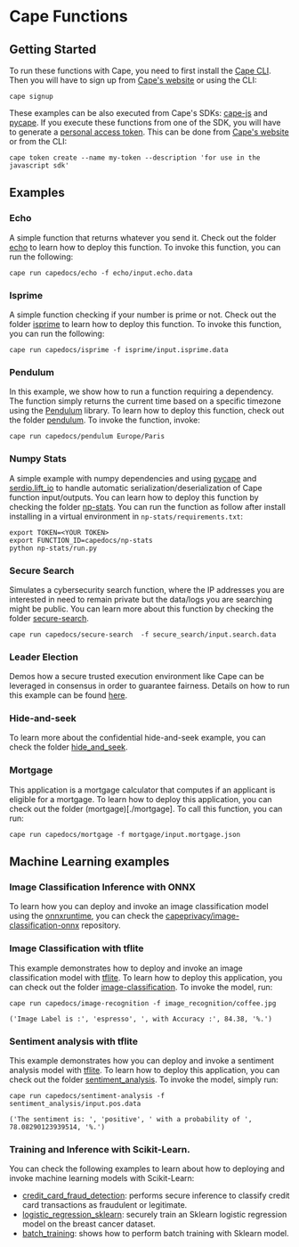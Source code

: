 # Cape Functions

## Getting Started

To run these functions with Cape, you need to first install the [Cape CLI](https://docs.capeprivacy.com/getting-started#install-the-cape-cli). Then you will have to sign up from [Cape's website](https://capeprivacy.com/) or using the CLI:
```
cape signup
``` 

These examples can be also executed from Cape's SDKs: [cape-js](https://docs.capeprivacy.com/sdks/javascript-sdk) and [pycape](https://pydocs.capeprivacy.com/). If you execute these functions from one of the SDK, you will have to generate a [personal access token](https://docs.capeprivacy.com/reference/user-tokens). This can be done from [Cape's website](https://capeprivacy.com/) or from the CLI:
```
cape token create --name my-token --description 'for use in the javascript sdk'
```

## Examples

### Echo

A simple function that returns whatever you send it. Check out the folder [echo](.echo/) to learn how to deploy this function. To invoke this function, you can run the following:

```
cape run capedocs/echo -f echo/input.echo.data
```

### Isprime

A simple function checking if your number is prime or not. Check out the folder [isprime](.isprime/) to learn how to deploy this function. To invoke this function, you can run the following:

```
cape run capedocs/isprime -f isprime/input.isprime.data
```

### Pendulum
In this example, we show how to run a function requiring a dependency. The function simply returns the current time based on a specific timezone using the [Pendulum](https://pendulum.eustace.io/) library. To learn how to deploy this function, check out the folder [pendulum](./pendulum/). To invoke the function, invoke:

```
cape run capedocs/pendulum Europe/Paris 
```

### Numpy Stats
A simple example with numpy dependencies and using [pycape](https://github.com/capeprivacy/pycape) and [serdio.lift_io](https://pydocs.capeprivacy.com/serdio.io_lifter.html#serdio.io_lifter.lift_io) to handle automatic serialization/deserialization of Cape function input/outputs. You can learn how to deploy this function by checking the folder [np-stats](./np-stats/). You can run the function as follow after install installing in a virtual environment in `np-stats/requirements.txt`:

```
export TOKEN=<YOUR TOKEN>
export FUNCTION_ID=capedocs/np-stats
python np-stats/run.py
```

### Secure Search
Simulates a cybersecurity search function, where the IP addresses you are interested in need to remain private but the data/logs you are searching might be public. You can learn more about this function by checking the folder [secure-search](./secure_search/).

```
cape run capedocs/secure-search  -f secure_search/input.search.data
```

### Leader Election
Demos how a secure trusted execution environment like Cape can be leveraged in consensus in order to guarantee fairness. Details on how to run this example can be found
[here](./leader-election).


### Hide-and-seek
To learn more about the confidential hide-and-seek example, you can check the folder [hide_and_seek](./hide_and_seek).


### Mortgage
This application is a mortgage calculator that computes if an applicant is eligible for a mortgage. To learn how to deploy this application, you can check out the folder (mortgage)[./mortgage]. To call this function, you can run:
```
cape run capedocs/mortgage -f mortgage/input.mortgage.json
```

## Machine Learning examples

### Image Classification Inference with ONNX

To learn how you can deploy and invoke an image classification model using the [onnxruntime](https://onnxruntime.ai/), you can check the [capeprivacy/image-classification-onnx](image-classification-onnxhttps://github.com/capeprivacy/image-classification-onnx) repository.


### Image Classification with tflite
This example demonstrates how to deploy and invoke an image classification model with [tflite](https://www.tensorflow.org/lite). To learn how to deploy this application, you can check out the folder [image-classification](./image_recognition). To invoke the model, run:

```
cape run capedocs/image-recognition -f image_recognition/coffee.jpg

('Image Label is :', 'espresso', ', with Accuracy :', 84.38, '%.')
```

### Sentiment analysis with tflite
This example demonstrates how you can deploy and invoke a sentiment analysis model with [tflite](https://www.tensorflow.org/lite). To learn how to deploy this application, you can check out the folder [sentiment_analysis](./sentiment_analysis). To invoke the model, simply run:

```
cape run capedocs/sentiment-analysis -f sentiment_analysis/input.pos.data

('The sentiment is: ', 'positive', ' with a probability of ', 78.08290123939514, '%.')
```

### Training and Inference with Scikit-Learn.
You can check the following examples to learn about how to deploying and invoke machine learning models with Scikit-Learn:
- [credit_card_fraud_detection](./credit_card_fraud_detection/): performs secure inference to classify credit card transactions as fraudulent or legitimate.
- [logistic_regression_sklearn](./logistic_regression_sklearn/): securely train an Sklearn logistic regression model on the breast cancer dataset.
- [batch_training](./batch_training/): shows how to perform batch training with Sklearn model.

 